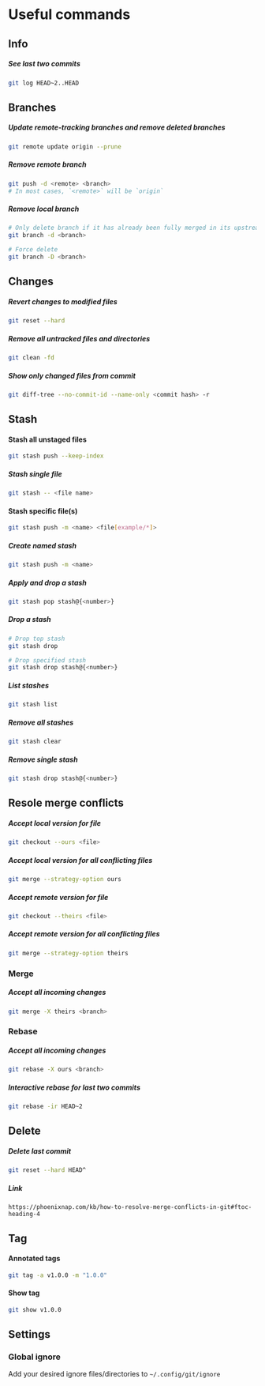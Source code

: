 # Useful commands

## Info

##### See last two commits
```sh
git log HEAD~2..HEAD
```

## Branches

##### Update remote-tracking branches and remove deleted branches
```sh
git remote update origin --prune
```

##### Remove remote branch
```sh
git push -d <remote> <branch>
# In most cases, `<remote>` will be `origin`
```

##### Remove local branch
```sh
# Only delete branch if it has already been fully merged in its upstream branch
git branch -d <branch>

# Force delete
git branch -D <branch>
```

## Changes

##### Revert changes to modified files
```sh
git reset --hard
```

##### Remove all untracked files and directories
```sh
git clean -fd
```

##### Show only changed files from commit
```sh
git diff-tree --no-commit-id --name-only <commit hash> -r
```

## Stash

#### Stash all unstaged files
```sh
git stash push --keep-index
```

##### Stash single file
```sh
git stash -- <file name>
```

#### Stash specific file(s)
```sh
git stash push -m <name> <file[example/*]>
```

##### Create named stash
```sh
git stash push -m <name>
```

##### Apply and drop a stash
```sh
git stash pop stash@{<number>}
```

##### Drop a stash
```sh
# Drop top stash
git stash drop

# Drop specified stash
git stash drop stash@{<number>}
```

##### List stashes
```sh
git stash list
```

##### Remove all stashes
```sh
git stash clear
```

##### Remove single stash
```sh
git stash drop stash@{<number>}
```

## Resole merge conflicts

##### Accept local version for file
```sh
git checkout --ours <file>
```

##### Accept local version for all conflicting files
```sh
git merge --strategy-option ours
```

##### Accept remote version for file
```sh
git checkout --theirs <file>
```

##### Accept remote version for all conflicting files
```sh
git merge --strategy-option theirs
```

### Merge

##### Accept all incoming changes
```sh
git merge -X theirs <branch>
```

### Rebase

##### Accept all incoming changes
```sh
git rebase -X ours <branch>
```

##### Interactive rebase for last two commits
```sh
git rebase -ir HEAD~2
```

## Delete

##### Delete last commit
```sh
git reset --hard HEAD^
```

##### Link
`https://phoenixnap.com/kb/how-to-resolve-merge-conflicts-in-git#ftoc-heading-4`

## Tag

#### Annotated tags
```sh
git tag -a v1.0.0 -m "1.0.0"
```

#### Show tag
```sh
git show v1.0.0
```

## Settings

### Global ignore
Add your desired ignore files/directories to `~/.config/git/ignore`
